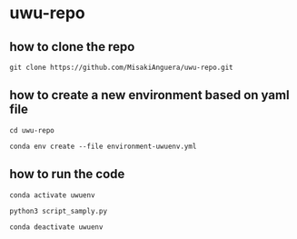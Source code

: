 # uwu-repo

## how to clone the repo

`git clone https://github.com/MisakiAnguera/uwu-repo.git`

## how to create a new environment based on yaml file

`cd uwu-repo`

`conda env create --file environment-uwuenv.yml`

## how to run the code

`conda activate uwuenv`

`python3 script_samply.py`

`conda deactivate uwuenv`
